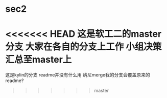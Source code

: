 # sec2
<<<<<<< HEAD
这是软工二的master分支
大家在各自的分支上工作
小组决策汇总至master上
=======
这是kylin的分支
readme并没有什么用
纳尼merge我的分支会覆盖原来的readme?
>>>>>>> master
